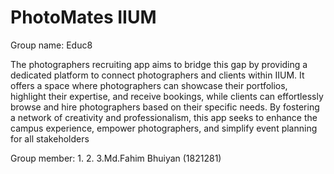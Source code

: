 # PhotoMates IIUM
 Group name: Educ8

 The photographers recruiting app aims to bridge this gap by providing a dedicated platform to connect photographers and clients within IIUM. It offers a space where photographers can showcase their portfolios, highlight their expertise, and receive bookings, while clients can effortlessly browse and hire photographers based on their specific needs. By fostering a network of creativity and professionalism, this app seeks to enhance the campus experience, empower photographers, and simplify event planning for all stakeholders

Group member: 
1.
2.
3.Md.Fahim Bhuiyan (1821281)
